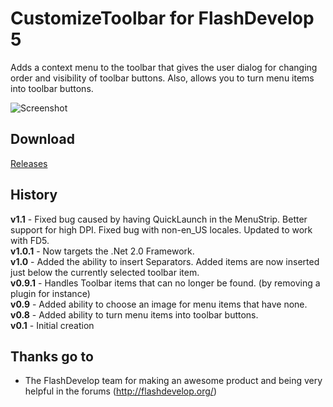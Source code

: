 # CustomizeToolbar for FlashDevelop 5

Adds a context menu to the toolbar that gives the user dialog for changing order and visibility of toolbar buttons. Also, allows you to turn menu items into toolbar buttons.

![Screenshot](http://dl.dropbox.com/u/3917850/images/customizetoolbar.png)

## Download
[Releases](https://github.com/JoeRobich/fd-customizetoolbar/releases/) 

## History
**v1.1** - Fixed bug caused by having QuickLaunch in the MenuStrip. Better support for high DPI. Fixed bug with non-en_US locales. Updated to work with FD5.  
**v1.0.1** - Now targets the .Net 2.0 Framework.  
**v1.0** - Added the ability to insert Separators. Added items are now inserted just below the currently selected toolbar item.  
**v0.9.1** - Handles Toolbar items that can no longer be found. (by removing a plugin for instance)  
**v0.9** - Added ability to choose an image for menu items that have none.  
**v0.8** - Added ability to turn menu items into toolbar buttons.  
**v0.1** - Initial creation  

## Thanks go to

- The FlashDevelop team for making an awesome product and being very helpful in the forums (http://flashdevelop.org/)
